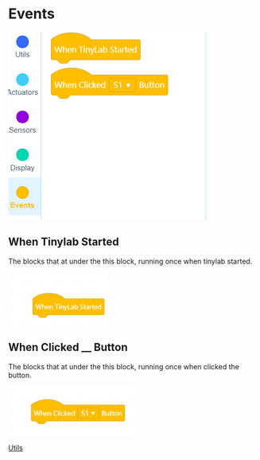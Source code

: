 # Events


![event blocks image](../../_assets/events_blocks.PNG)

## When Tinylab Started

The blocks that at under the this block, running once when tinylab started.

![tinylab started blocks image](../../_assets/tinylab_started_block.PNG)

## When Clicked __ Button

The blocks that at under the this block, running once when clicked the button.

![when clicked blocks image](../../_assets/when_clicked_started.PNG)

[Utils ](https://github.com/Robotistan-Workspace/tinylab-mblock-extension-documentation/tree/main/doc/Utils)
